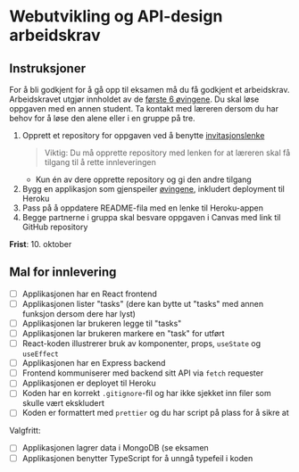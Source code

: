 # Webutvikling og API-design arbeidskrav

## Instruksjoner

For å bli godkjent for å gå opp til eksamen må du få godkjent et arbeidskrav. Arbeidskravet utgjør innholdet av de [første 6 øvingene](https://github.com/kristiania-pg6301-2024/pg6301-frontend-programming/blob/exercise/06/start/README.md). Du skal løse oppgaven med en annen student. Ta kontakt med læreren dersom du har behov for å løse den alene eller i en gruppe på tre.

1. Opprett et repository for oppgaven ved å benytte [invitasjonslenke](https://classroom.github.com/a/RA4vIRcf)
    > Viktig: Du må opprette repository med lenken for at læreren skal få tilgang til å rette innleveringen
    - Kun én av dere opprette repository og gi den andre tilgang
2. Bygg en applikasjon som gjenspeiler [øvingene](https://github.com/kristiania-pg6301-2024/pg6301-frontend-programming/blob/exercise/06/start/README.md), inkludert deployment til Heroku
3. Pass på å oppdatere README-fila med en lenke til Heroku-appen
4. Begge partnerne i gruppa skal besvare oppgaven i Canvas med link til GitHub repository


**Frist**: 10. oktober


## Mal for innlevering

<inkluder lenke til Heroku-applikasjonen>

- [ ] Applikasjonen har en React frontend
- [ ] Applikasjonen lister "tasks" (dere kan bytte ut "tasks" med annen funksjon dersom dere har lyst)
- [ ] Applikasjonen lar brukeren legge til "tasks"
- [ ] Applikasjonen lar brukeren markere en "task" for utført
- [ ] React-koden illustrerer bruk av komponenter, props, `useState` og `useEffect`
- [ ] Applikasjonen har en Express backend
- [ ] Frontend kommuniserer med backend sitt API via `fetch` requester
- [ ] Applikasjonen er deployet til Heroku
- [ ] Koden har en korrekt `.gitignore`-fil og har ikke sjekket inn filer som skulle vært ekskludert
- [ ] Koden er formattert med `prettier` og du har script på plass for å sikre at

Valgfritt:

- [ ] Applikasjonen lagrer data i MongoDB (se eksamen
- [ ] Applikasjonen benytter TypeScript for å unngå typefeil i koden
